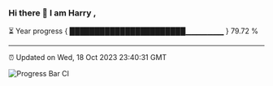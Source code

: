### Hi there 👋 I am Harry , 

⏳ Year progress { ███████████████████████▁▁▁▁▁▁▁ } 79.72 %

---

⏰ Updated on Wed, 18 Oct 2023 23:40:31 GMT

![Progress Bar CI](https://github.com/duykhang68/duykhang68/workflows/Progress%20Bar%20CI/badge.svg)
